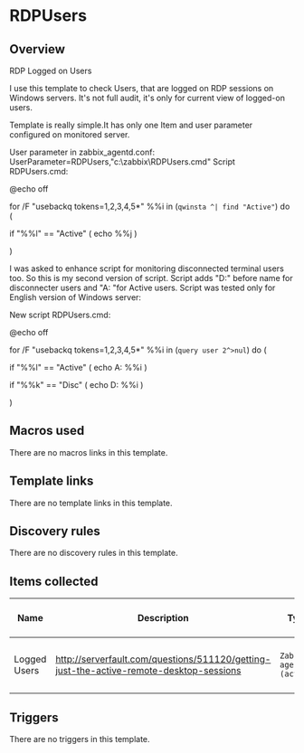 # RDPUsers

## Overview

RDP Logged on Users


I use this template to check Users, that are logged on RDP sessions on Windows servers. It's not full audit, it's only for current view of logged-on users.


Template is really simple.It has only one Item and user parameter configured on monitored server.


User parameter in zabbix\_agentd.conf: UserParameter=RDPUsers,"c:\zabbix\RDPUsers.cmd" Script RDPUsers.cmd:


@echo off


for /F "usebackq tokens=1,2,3,4,5*" %%i in (`qwinsta ^| find "Active"`) do (


 if "%%l" == "Active" ( echo %%j )


)


I was asked to enhance script for monitoring disconnected terminal users too. So this is my second version of script. Script adds "D:" before name for disconnecter users and "A: "for Active users. Script was tested only for English version of Windows server:


New script RDPUsers.cmd:


@echo off


for /F "usebackq tokens=1,2,3,4,5*" %%i in (`query user 2^>nul`) do (


 if "%%l" == "Active" ( echo A: %%i )


 if "%%k" == "Disc" ( echo D: %%i )


)

## Macros used

There are no macros links in this template.

## Template links

There are no template links in this template.

## Discovery rules

There are no discovery rules in this template.

## Items collected

|Name|Description|Type|Key and additional info|
|----|-----------|----|----|
|Logged Users|<p>http://serverfault.com/questions/511120/getting-just-the-active-remote-desktop-sessions</p>|`Zabbix agent (active)`|RDPUsers<p>Update: 120</p>|
## Triggers

There are no triggers in this template.

